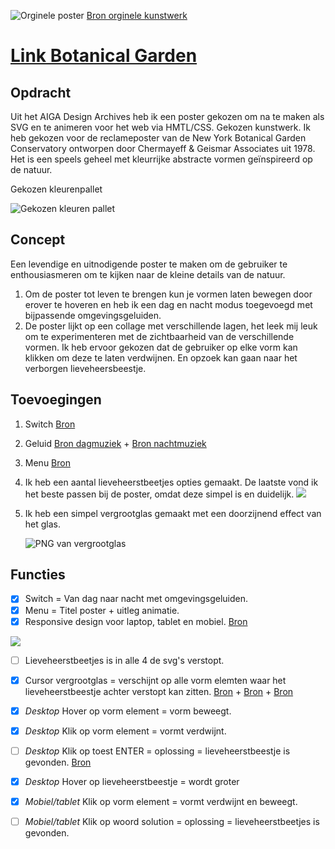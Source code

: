 ![Orginele poster](https://iili.io/JXxIoB.jpg)
[Bron orginele kunstwerk](https://designarchives.aiga.org/#/entries/%2Bdiscipline%3A%22Promotional%20design%20and%20advertising%22/_/detail/relevance/asc/1269/7/20070/new-york-botanical-garden-conservatory-poster/1)

# [Link Botanical Garden](https://demilouise.github.io/webanimatie/)

## Opdracht
Uit het AIGA Design Archives heb ik een poster gekozen om na te maken als SVG en te animeren voor het web via HMTL/CSS. 
Gekozen kunstwerk. Ik heb gekozen voor de reclameposter van de New York Botanical Garden Conservatory ontworpen door Chermayeff & Geismar Associates uit 1978. Het is een speels geheel met kleurrijke abstracte vormen geïnspireerd op de natuur. 

Gekozen kleurenpallet

![Gekozen kleuren pallet](https://iili.io/JXxRKF.png)

## Concept
Een levendige en uitnodigende poster te maken om de gebruiker te enthousiasmeren om te kijken naar de kleine details van de natuur. 
1. Om de poster tot leven te brengen kun je vormen laten bewegen door erover te hoveren en heb ik een dag en nacht modus toegevoegd met bijpassende omgevingsgeluiden.
2. De poster lijkt op een collage met verschillende lagen, het leek mij leuk om te experimenteren met de zichtbaarheid van de verschillende vormen. Ik heb ervoor gekozen dat de gebruiker op elke vorm kan klikken om deze te laten verdwijnen. En opzoek kan gaan naar het verborgen lieveheersbeestje. 

## Toevoegingen
1. Switch [Bron](https://www.youtube.com/watch?v=_f036OpnuWo)
2. Geluid [Bron dagmuziek](https://www.youtube.com/watch?v=DqewBvd-bAA&t=2s) + [Bron nachtmuziek](https://www.youtube.com/watch?v=tOcN0QLRQa4&t=15s)
3. Menu [Bron](https://codepen.io/erikterwan/pen/EVzeRP)
4. Ik heb een aantal lieveheerstbeetjes opties gemaakt. De laatste vond ik het beste passen bij de poster, omdat deze simpel is en duidelijk. ![](https://iili.io/JXx7Sa.png)
5. Ik heb een simpel vergrootglas gemaakt met een doorzijnend effect van het glas.

    ![PNG van vergrootglas](https://iili.io/J7e2Y7.png)

## Functies
- [x] Switch = Van dag naar nacht met omgevingsgeluiden.
- [x] Menu = Titel poster + uitleg animatie.
- [x] Responsive design voor laptop, tablet en mobiel. [Bron](https://webdesign.tutsplus.com/tutorials/how-to-create-responsive-svg-images--cms-32140)

![](https://iili.io/JXzP1t.png)
- [ ] Lieveheerstbeetjes is in alle 4 de svg's verstopt.
- [x] Cursor vergrootglas = verschijnt op alle vorm elemten waar het lieveheerstbeestje achter verstopt kan zitten. [Bron](https://css-tricks.com/using-css-cursors/) + [Bron](https://www.youtube.com/watch?v=rfpRZ2t_BrQ&list=UUVyRiMvfUNMA1UPlDPzG5Ow&index=73) + [Bron](https://freeimage.host/)
- [x] *Desktop* Hover op vorm element = vorm beweegt.
- [x] *Desktop* Klik op vorm element = vormt verdwijnt.
- [ ] *Desktop* Klik op toest ENTER = oplossing = lieveheerstbeestje is gevonden. [Bron]( https://keycode.info/)
- [x] *Desktop* Hover op lieveheerstbeestje = wordt groter
- [x] *Mobiel/tablet* Klik op vorm element = vormt verdwijnt en beweegt.
- [ ] *Mobiel/tablet* Klik op woord solution = oplossing = lieveheerstbeetjes is gevonden.


